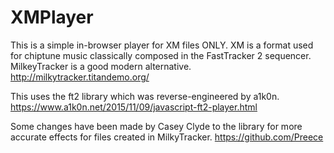# XMPlayer

This is a simple in-browser player for XM files ONLY. XM is a format used for chiptune music classically composed in the FastTracker 2 sequencer. MilkeyTracker is a good modern alternative. 
http://milkytracker.titandemo.org/

This uses the ft2 library which was reverse-engineered by a1k0n. 
https://www.a1k0n.net/2015/11/09/javascript-ft2-player.html

Some changes have been made by Casey Clyde to the library for more accurate effects for files created in MilkyTracker.
https://github.com/Preece

